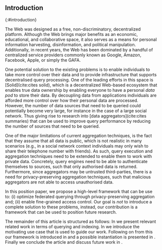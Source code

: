 ## Introduction
{:#introduction}

The Web was designed as a free, non-discriminatory, decentralized platform.  Although the Web brings major benefits as an economic, educational, and collaborative space, it also serves as a means for personal information harvesting, disinformation, and political manipulation. Additionally, in recent years, the Web has been dominated by a handful of centralized service providers commonly known as Google, Amazon, Facebook, Apple, or simply the GAFA. 

One potential solution to the existing problems is to enable individuals to take more control over their data and to provide infrastructure that supports decentralised query processing. One of the leading efforts in this space is [Solid](cite:cites solid), which is a decentralized Web-based ecosystem that enables true data ownership by enabling everyone to have a personal *data pod* to store their data. By decoupling data from applications individuals are afforded more control over how their personal data are processed. However, the number of data sources that need to be queried could potentially become very large, for instance in the case of a large social network. Thus giving rise to research into [data aggregators](cite:cites summaries) that can be used to improve query performance by reducing the number of sources that need to be queried.

One of the major limitations of current aggregation techniques, is the fact that they assume that all data is public, which is not realistic in many scenarios (e.g., in a social network context individuals may only wish to share their telephone number with friends). As such, query execution and aggregation techniques need to be extended to enable them to work with private data. Concretely, query engines need to be able to authenticate themselves to sources, such that only authorised data is returned. Furthermore, since aggregators may be untrusted third-parties, there is a need for privacy-preserving aggregation techniques, such that malicious aggregators are not able to access unauthorised data.

In this position paper, we propose a high-level framework that can be use to: (i) optimize federated querying through privacy-preserving aggregation and; (ii) enable fine-grained access control. Our goal is *not* to introduce a complete solution to these problems, instead, our contribution is a framework that can be used to position future research.

The remainder of this article is structured as follows: In [](#related-work) we present relevant related work in terms of querying and indexing.
In [](#use-case) we introduce the motivating use case that is used to guide our work.  Following on from this our framework is introduced in [](#framework) and a possible instantiation is presented in [](#solution). Finally we conclude the article and discuss future work in [](#conclusions).
